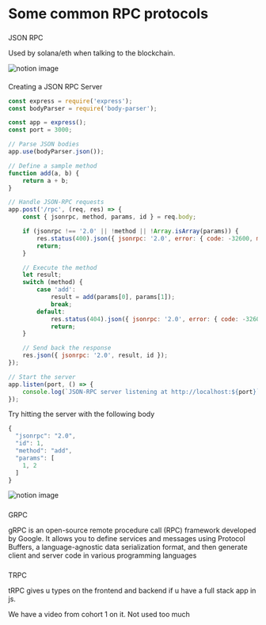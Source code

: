 # Some common RPC protocols

### 

[](#4d52bd6d89654b019b34817f38a90c13 "JSON RPC")JSON RPC

Used by solana/eth when talking to the blockchain.

![notion image](https://www.notion.so/image/https%3A%2F%2Fprod-files-secure.s3.us-west-2.amazonaws.com%2F085e8ad8-528e-47d7-8922-a23dc4016453%2F9807a295-edcb-45e4-8757-146601deb873%2FScreenshot_2024-05-11_at_12.16.33_PM.png?table=block&id=a7e1ed8f-33b7-4887-bca5-66f190e4e74b&cache=v2)

#### 

[](#5d0db1216df042cba0296ac1658abec8 "Creating a JSON RPC Server")Creating a JSON RPC Server

```javascript
const express = require('express');
const bodyParser = require('body-parser');

const app = express();
const port = 3000;

// Parse JSON bodies
app.use(bodyParser.json());

// Define a sample method
function add(a, b) {
    return a + b;
}

// Handle JSON-RPC requests
app.post('/rpc', (req, res) => {
    const { jsonrpc, method, params, id } = req.body;

    if (jsonrpc !== '2.0' || !method || !Array.isArray(params)) {
        res.status(400).json({ jsonrpc: '2.0', error: { code: -32600, message: 'Invalid Request' }, id });
        return;
    }

    // Execute the method
    let result;
    switch (method) {
        case 'add':
            result = add(params[0], params[1]);
            break;
        default:
            res.status(404).json({ jsonrpc: '2.0', error: { code: -32601, message: 'Method not found' }, id });
            return;
    }

    // Send back the response
    res.json({ jsonrpc: '2.0', result, id });
});

// Start the server
app.listen(port, () => {
    console.log(`JSON-RPC server listening at http://localhost:${port}`);
});
```

Try hitting the server with the following body

```javascript
{
  "jsonrpc": "2.0",
  "id": 1,
  "method": "add",
  "params": [
    1, 2
  ]
}
```

![notion image](https://www.notion.so/image/https%3A%2F%2Fprod-files-secure.s3.us-west-2.amazonaws.com%2F085e8ad8-528e-47d7-8922-a23dc4016453%2Fdf44600c-9b97-4d99-9fde-39df430b70f2%2FScreenshot_2024-05-11_at_3.09.17_PM.png?table=block&id=9617e4e4-332b-47e5-89ae-20df58905f22&cache=v2)

### 

[](#a2475158af5b46c69ec9b7bf230c9412 "GRPC")GRPC

gRPC is an open-source remote procedure call (RPC) framework developed by Google. It allows you to define services and messages using Protocol Buffers, a language-agnostic data serialization format, and then generate client and server code in various programming languages

### 

[](#6348230b046c478f99bf74a07398da34 "TRPC")TRPC

tRPC gives u types on the frontend and backend if u have a full stack app in js.

We have a video from cohort 1 on it. Not used too much
